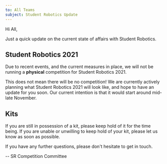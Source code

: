 ```yaml
---
to: All Teams
subject: Student Robotics Update
---
```


Hi All,

Just a quick update on the current state of affairs with Student Robotics.

## Student Robotics 2021

Due to recent events, and the current measures in place, we will not be running a **physical** competition for Student Robotics 2021.

This does not mean there will be no competition! We are currently actively planning what Student Robotics 2021 will look like, and hope to have an update for you soon. Our current intention is that it would start around mid-late November.

## Kits

If you are still in possession of a kit, please keep hold of it for the time being. If you are unable or unwilling to keep hold of your kit, please let us know as soon as possible.

If you have any further questions, please don't hesitate to get in touch.

-- SR Competition Committee
